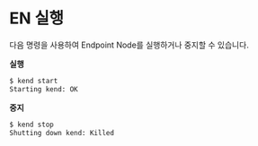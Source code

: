 # EN 실행

다음 명령을 사용하여 Endpoint Node를 실행하거나 중지할 수 있습니다.

**실행**

```bash
$ kend start
Starting kend: OK
```

**중지**

```bash
$ kend stop
Shutting down kend: Killed
```


